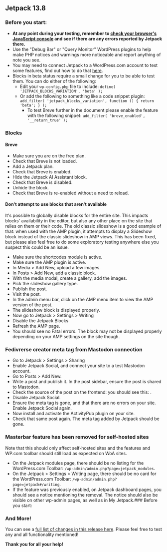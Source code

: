 ## Jetpack 13.8

### Before you start:

- **At any point during your testing, remember to [check your browser's JavaScript console](https://wordpress.org/support/article/using-your-browser-to-diagnose-javascript-errors/#step-3-diagnosis) and see if there are any errors reported by Jetpack there.**
- Use the "Debug Bar" or "Query Monitor" WordPress plugins to help make PHP notices and warnings more noticeable and report anything of note you see.
- You may need to connect Jetpack to a WordPress.com account to test some features, find out how to do that [here](https://jetpack.com/support/getting-started-with-jetpack/).
- Blocks in beta status require a small change for you to be able to test them. You can do either of the following:
  - Edit your `wp-config.php` file to include: `define( 'JETPACK_BLOCKS_VARIATION', 'beta' );`
  - Or add the following to something like a code snippet plugin: `add_filter( 'jetpack_blocks_variation', function () { return 'beta'; } );`
	- To test Breve further in the document please enable the feature with the following snippet: `add_filter( 'breve_enabled', '__return_true' );`

### Blocks

#### Breve

- Make sure you are on the free plan.
- Check that Breve is not loaded.
- Add a Jetpack plan.
- Check that Breve is enabled.
- Hide the Jetpack AI Assistant block.
- Check that Breve is disabled.
- Unhide the block.
- Check that Breve is re-enabled without a need to reload.

#### Don't attempt to use blocks that aren't available

It's possible to globally disable blocks for the entire site. This impacts blocks' availability in the editor, but also any other place on the site that relies on them or their code. The old classic slideshow is a good example of that: when used with the AMP plugin, it attempts to display a Slideshow block instead of the classic slideshow in AMP views. This has been fixed, but please also feel free to do some exploratory testing anywhere else you suspect this could be an issue.

- Make sure the shortcodes module is active.
- Make sure the AMP plugin is active.
- In Media > Add New, upload a few images.
- In Posts > Add New, add a classic block.
- With the media modal, create a gallery, add the images.
- Pick the slideshow gallery type.
- Publish the post.
- Visit the post.
- In the admin menu bar, click on the AMP menu item to view the AMP version of the post.
- The slideshow block is displayed properly.
- Now go to Jetpack > Settings > Writing
- Disable the Jetpack Blocks
- Refresh the AMP page.
- You should see no Fatal errors. The block may not be displayed properly depending on your AMP settings on the site though.

### Fedivrerse creator meta tag from Mastodon connection

- Go to Jetpack > Settings > Sharing
- Enable Jetpack Social, and connect your site to a test Mastodon account.
- Go to Posts > Add New.
- Write a post and publish it. In the post sidebar, ensure the post is shared to Mastodon.
- Check the source of the post on the frontend: you should see this: .
- Disable Jetpack Social.
- Ensure the meta tag is gone, and that there are no errors on your site.
Enable Jetpack Social again.
- Now install and activate the ActivityPub plugin on your site.
- Check that same post again. The meta tag added by Jetpack should be gone.

### Masterbar feature has been removed for self-hosted sites

Note that this should only affect self-hosted sites and the features and WP.com toolbar should still load as expected on WoA sites.

- On the Jetpack modules page, there should be no listing for the WordPress.com Toolbar: `/wp-admin/admin.php?page=jetpack_modules`.
- On the Jetpack > Settings > Writing page, there should be no card for the WordPress.com Toolbar: `/wp-admin/admin.php?page=jetpack#/writing`.
- If the feature was previously enabled, on Jetpack dashboard pages, you should see a notice mentioning the removal. The notice should also be visible on other wp-admin pages, as well as in My Jetpack.### Before you start:

### And More!

You can see a [full list of changes in this release here](https://github.com/Automattic/jetpack-production/blob/trunk/CHANGELOG.md). Please feel free to test any and all functionality mentioned!

**Thank you for all your help!**
